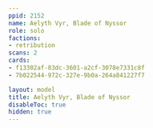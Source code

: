 ```yaml
---
ppid: 2152
name: Aelyth Vyr, Blade of Nyssor
role: solo
factions:
- retribution
scans: 2
cards:
- f13302af-83dc-3601-a2cf-3078e7331c8f
- 7b022544-972c-327e-9b0a-264a841227f7

layout: model
title: Aelyth Vyr, Blade of Nyssor
disableToc: true
hidden: true
---
```

